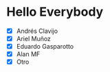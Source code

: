 # Hello Everybody

- [X] Andrés Clavijo
- [X] Ariel Muñoz
- [X] Eduardo Gasparotto
- [X] Alan MF
- [X] Otro